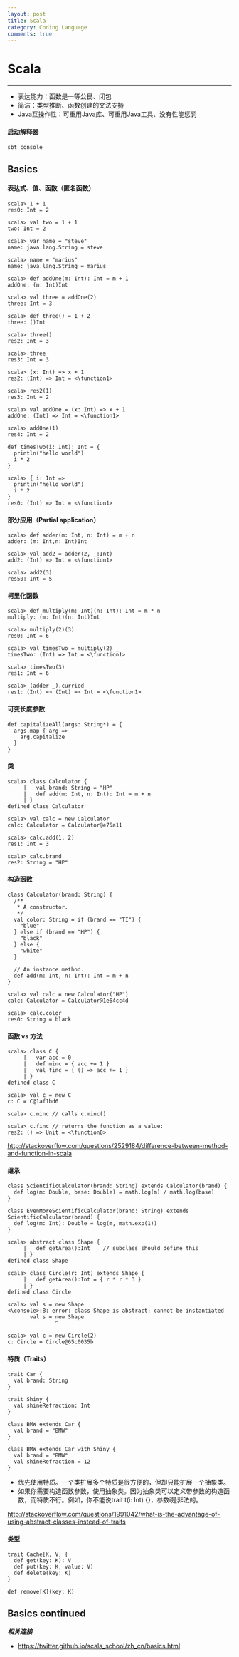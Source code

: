 ```yaml
---
layout: post
title: Scala
category: Coding Language
comments: true
---
```


# Scala

------

 - 表达能力：函数是一等公民、闭包
 - 简洁：类型推断、函数创建的文法支持
 - Java互操作性：可重用Java库、可重用Java工具、没有性能惩罚

#### 启动解释器

```
sbt console
```

## Basics

#### 表达式、值、函数（匿名函数）

```
scala> 1 + 1
res0: Int = 2

scala> val two = 1 + 1
two: Int = 2

scala> var name = "steve"
name: java.lang.String = steve

scala> name = "marius"
name: java.lang.String = marius

scala> def addOne(m: Int): Int = m + 1
addOne: (m: Int)Int

scala> val three = addOne(2)
three: Int = 3

scala> def three() = 1 + 2
three: ()Int

scala> three()
res2: Int = 3

scala> three
res3: Int = 3

scala> (x: Int) => x + 1
res2: (Int) => Int = <\function1>

scala> res2(1)
res3: Int = 2

scala> val addOne = (x: Int) => x + 1
addOne: (Int) => Int = <\function1>

scala> addOne(1)
res4: Int = 2

def timesTwo(i: Int): Int = {
  println("hello world")
  i * 2
}

scala> { i: Int =>
  println("hello world")
  i * 2
}
res0: (Int) => Int = <\function1>
```

#### 部分应用（Partial application）

```
scala> def adder(m: Int, n: Int) = m + n
adder: (m: Int,n: Int)Int

scala> val add2 = adder(2, _:Int)
add2: (Int) => Int = <\function1>

scala> add2(3)
res50: Int = 5
```

#### 柯里化函数

```
scala> def multiply(m: Int)(n: Int): Int = m * n
multiply: (m: Int)(n: Int)Int

scala> multiply(2)(3)
res0: Int = 6

scala> val timesTwo = multiply(2) _
timesTwo: (Int) => Int = <\function1>

scala> timesTwo(3)
res1: Int = 6

scala> (adder _).curried
res1: (Int) => (Int) => Int = <\function1>
```

#### 可变长度参数

```
def capitalizeAll(args: String*) = {
  args.map { arg =>
    arg.capitalize
  }
}
```

#### 类

```
scala> class Calculator {
     |   val brand: String = "HP"
     |   def add(m: Int, n: Int): Int = m + n
     | }
defined class Calculator

scala> val calc = new Calculator
calc: Calculator = Calculator@e75a11

scala> calc.add(1, 2)
res1: Int = 3

scala> calc.brand
res2: String = "HP"
```

#### 构造函数

```
class Calculator(brand: String) {
  /**
   * A constructor.
   */
  val color: String = if (brand == "TI") {
    "blue"
  } else if (brand == "HP") {
    "black"
  } else {
    "white"
  }

  // An instance method.
  def add(m: Int, n: Int): Int = m + n
}

scala> val calc = new Calculator("HP")
calc: Calculator = Calculator@1e64cc4d

scala> calc.color
res0: String = black
```

#### 函数 vs 方法

```
scala> class C {
     |   var acc = 0
     |   def minc = { acc += 1 }
     |   val finc = { () => acc += 1 }
     | }
defined class C

scala> val c = new C
c: C = C@1af1bd6

scala> c.minc // calls c.minc()

scala> c.finc // returns the function as a value:
res2: () => Unit = <\function0>
```

<http://stackoverflow.com/questions/2529184/difference-between-method-and-function-in-scala>

#### 继承

```
class ScientificCalculator(brand: String) extends Calculator(brand) {
  def log(m: Double, base: Double) = math.log(m) / math.log(base)
}

class EvenMoreScientificCalculator(brand: String) extends ScientificCalculator(brand) {
  def log(m: Int): Double = log(m, math.exp(1))
}

scala> abstract class Shape {
     |   def getArea():Int    // subclass should define this
     | }
defined class Shape

scala> class Circle(r: Int) extends Shape {
     |   def getArea():Int = { r * r * 3 }
     | }
defined class Circle

scala> val s = new Shape
<\console>:8: error: class Shape is abstract; cannot be instantiated
       val s = new Shape
               ^

scala> val c = new Circle(2)
c: Circle = Circle@65c0035b
```

#### 特质（Traits）

```
trait Car {
  val brand: String
}

trait Shiny {
  val shineRefraction: Int
}

class BMW extends Car {
  val brand = "BMW"
}

class BMW extends Car with Shiny {
  val brand = "BMW"
  val shineRefraction = 12
}
```

 - 优先使用特质。一个类扩展多个特质是很方便的，但却只能扩展一个抽象类。
 - 如果你需要构造函数参数，使用抽象类。因为抽象类可以定义带参数的构造函数，而特质不行。例如，你不能说trait t(i: Int) {}，参数i是非法的。

<http://stackoverflow.com/questions/1991042/what-is-the-advantage-of-using-abstract-classes-instead-of-traits>

#### 类型

```
trait Cache[K, V] {
  def get(key: K): V
  def put(key: K, value: V)
  def delete(key: K)
}

def remove[K](key: K)
```

## Basics continued

***相关连接***

 - https://twitter.github.io/scala_school/zh_cn/basics.html

